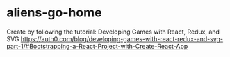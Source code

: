 # aliens-go-home
Create by following the tutorial: Developing Games with React, Redux, and SVG  https://auth0.com/blog/developing-games-with-react-redux-and-svg-part-1/#Bootstrapping-a-React-Project-with-Create-React-App
